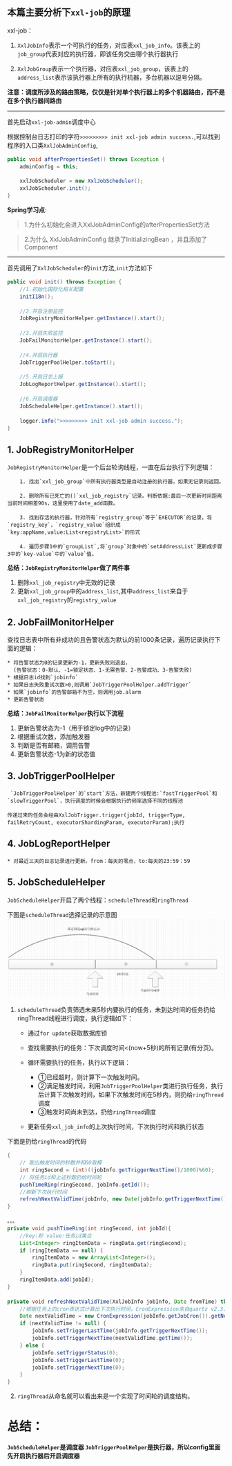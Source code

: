本篇主要分析下`xxl-job`的原理
---

xxl-job：

1. `XxlJobInfo`表示一个可执行的任务，对应表`xxl_job_info`。该表上的`job_group`代表对应的执行器，即该任务交由哪个执行器执行

2. `XxlJobGroup`表示一个执行器，对应表`xxl_job_group`，该表上的`address_list`表示该执行器上所有的执行机器，多台机器以逗号分隔。

**注意：调度所涉及的路由策略，仅仅是针对单个执行器上的多个机器路由，而不是在多个执行器间路由**

***

首先启动`xxl-job-admin`调度中心

根据控制台日志打印的字符`>>>>>>>>> init xxl-job admin success.`,可以找到程序的入口类`XxlJobAdminConfig`,

```java
public void afterPropertiesSet() throws Exception {
    adminConfig = this;

    xxlJobScheduler = new XxlJobScheduler();
    xxlJobScheduler.init();
}
```
**Spring学习点**:
>   1.为什么初始化会进入XxlJobAdminConfig的afterPropertiesSet方法

>   2.为什么 XxlJobAdminConfig 继承了InitializingBean ，并且添加了Component

***

首先调用了`XxlJobScheduler`的`init`方法,`init`方法如下

```java
public void init() throws Exception {
    //1.初始化国际化相关配置
    initI18n();

    //2.开启注册监控
    JobRegistryMonitorHelper.getInstance().start();

    //3.开启失败监控
    JobFailMonitorHelper.getInstance().start();

    //4.开启执行器
    JobTriggerPoolHelper.toStart();

    //5.开启日志上报
    JobLogReportHelper.getInstance().start();

    //6.开启调度器
    JobScheduleHelper.getInstance().start();

    logger.info(">>>>>>>>> init xxl-job admin success.");
}
```
## 1. JobRegistryMonitorHelper

`JobRegistryMonitorHelper`是一个后台轮询线程，一直在后台执行下列逻辑：


        1. 找出`xxl_job_group`中所有执行器类型是自动注册的执行器，如果无记录则返回。

        2. 删除所有已死亡的()`xxl_job_registry`记录。判断依据:最后一次更新时间距离当前时间相差90s，这里使用了date_add函数。

        3. 找到存活的执行器，针对所有`registry_group`等于`EXECUTOR`的记录，将`registry_key`，`registry_value`组织成`key:appName,value:List<registryList>`的形式

        4. 遍历步骤1中的`groupList`,将`group`对象中的`setAddressList`更新成步骤3中的`key-value`中的`value`值。

**总结：`JobRegistryMonitorHelper`做了两件事**
1. 删除`xxl_job_registry`中无效的记录
2. 更新`xxl_job_group`中的`address_list`,其中`address_list`来自于`xxl_job_registry`的`registry_value`

## 2. JobFailMonitorHelper

查找日志表中所有非成功的且告警状态为默认的前1000条记录，遍历记录执行下面的逻辑：

    * 将告警状态为0的记录更新为-1，更新失败则退出，
      (告警状态：0-默认、-1=锁定状态、1-无需告警、2-告警成功、3-告警失败)
    * 根据日志id找到`jobinfo`
    * 如果日志失败重试次数>0,则调用`JobTriggerPoolHelper.addTrigger`
    * 如果`jobinfo`的告警邮箱不为空，则调用job.alarm
    * 更新告警状态

**总结：`JobFailMonitorHelper`执行以下流程**
1. 更新告警状态为-1（用于锁定log中的记录）
2. 根据重试次数，添加触发器
3. 判断是否有邮箱，调用告警
4. 更新告警状态-1为新的状态值

## 3. JobTriggerPoolHelper

     `JobTriggerPoolHelper`的`start`方法，新建两个线程池:`fastTriggerPool`和`slowTriggerPool`，执行调度的时候会根据执行的频率选择不同的线程池

    传递过来的任务会经由XxlJobTrigger.trigger(jobId, triggerType, failRetryCount, executorShardingParam, executorParam);执行

## 4. JobLogReportHelper

    * 对最近三天的日志记录进行更新。from：每天的零点，to:每天的23:59：59

## 5. JobScheduleHelper

`JobScheduleHelper`开启了两个线程：`scheduleThread`和`ringThread`

下图是`scheduleThread`选择记录的示意图
![示意图](../../Resource/task2.png)
1. `scheduleThread`负责筛选未来5秒内要执行的任务，未到达时间的任务扔给ringThread线程进行调度，执行逻辑如下：
    * 通过`for update`获取数据库锁
    * 查找需要执行的任务：下次调度时间<(now+5秒)的所有记录(有分页)。
    * 循环需要执行的任务，执行以下逻辑：

        * ①已经超时，则计算下一次触发时间。
        * ②满足触发时间，利用`JobTriggerPoolHelper`类进行执行任务，执行后计算下次触发时间，如果下次触发时间在5秒内，则扔给`ringThread`调度
        * ③触发时间尚未到达，扔给`ringThread`调度

    * 更新任务`xxl_job_info`的上次执行时间，下次执行时间和执行状态




下面是扔给`ringThread`的代码
```java
{
    // 取出触发时间的秒数并和60取模
    int ringSecond = (int)((jobInfo.getTriggerNextTime()/1000)%60);
    // 将任务id和上述秒数扔给时间轮
    pushTimeRing(ringSecond, jobInfo.getId());
    //刷新下次执行时间
    refreshNextValidTime(jobInfo, new Date(jobInfo.getTriggerNextTime()));
}

。。。
private void pushTimeRing(int ringSecond, int jobId){
    //key:秒 value:任务id集合
    List<Integer> ringItemData = ringData.get(ringSecond);
    if (ringItemData == null) {
        ringItemData = new ArrayList<Integer>();
        ringData.put(ringSecond, ringItemData);
    }
    ringItemData.add(jobId);
}

private void refreshNextValidTime(XxlJobInfo jobInfo, Date fromTime) throws ParseException {
    //根据任务上的cron表达式计算出下次执行时间，CronExpression来自quartz v2.3.1代码
    Date nextValidTime = new CronExpression(jobInfo.getJobCron()).getNextValidTimeAfter(fromTime);
    if (nextValidTime != null) {
        jobInfo.setTriggerLastTime(jobInfo.getTriggerNextTime());
        jobInfo.setTriggerNextTime(nextValidTime.getTime());
    } else {
        jobInfo.setTriggerStatus(0);
        jobInfo.setTriggerLastTime(0);
        jobInfo.setTriggerNextTime(0);
    }
}
```

2. `ringThread`从命名就可以看出来是一个实现了时间轮的调度结构。


# 总结：
**`JobScheduleHelper`是调度器 `JobTriggerPoolHelper`是执行器，所以config里面先开启执行器后开启调度器**